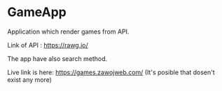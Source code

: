# GameApp
Application which render games from API.

Link of API : https://rawg.io/

The app have also search method.

Live link is here: https://games.zawojweb.com/ (It's posible that dosen't exist any more)
